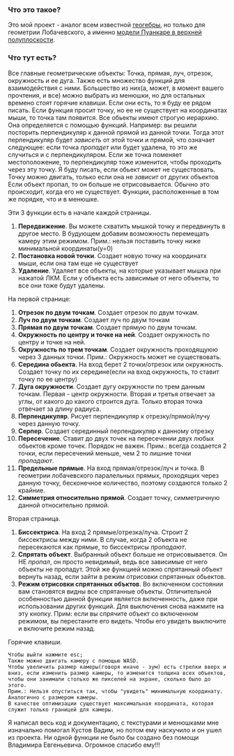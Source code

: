 ### Что это такое?
Это мой проект - аналог всем известной [геогебры](https://www.geogebra.org/geometry), но только для геометрии Лобачевского, а именно [модели Пуанкаре в верхней полуплоскости](https://ru.wikipedia.org/wiki/Модель_Пуанкаре_в_верхней_полуплоскости).
### Что тут есть?
Все главные геометрические объекты: 
Точка, прямая, луч, отрезок, окружность и ее дуга.
Также есть множество функций для взаимодействия с ними.
Большество из них(а, может, в момент вашего прочтения, и все) можно выбрать из менюшки, но для остальных времено стоят горячие клавиши. Если они есть, то я буду ее рядом писать.
Если функция просит точку, но ее не существует на координатах мыши, то точка там появится.
Все обьекты имеют строгую иерархию. Она определяется с помощью функций. Например: вы решили посторить перпендикуляр к данной прямой из данной точки. Тогда этот перпендикуляр будет _зависеть_ от этой точки и прямой, что означает следующее: если точка _пропадет_ или будет удалена, то это  же случиться и с перпендикуляром. Если же точка поменяет местоположение, то перпендикуляр тоже изменится, чтобы проходить через эту точку. Я буду писать, если обьект может не существовать.
Точку можно двигать, только если она не _зависит_ от других объектов
Если объект пропал, то он больше не отрисовывается. Обычно это происходит, когда его не существует.
Функции, расположенные в том же порядке, что и в менюшке. 

Эти 3 функции есть в начале каждой страницы.
1) __Передвижение__. Вы можете схватить мышкой точку и передвинуть в другое место. 
   В будующем добавим возможность перемещать камеру этим режимом.
   Прим.: нельзя поставить точку ниже минимальной координаты(y=0)
2) __Постановка новой точки__. Создает новую точку на координатх мыши, если она там еще не существует
3) __Удаление__. Удаляет все объекты, на которые указывает мышка при нажатой ЛКМ. 
   Если у объекта есть зависимые от него объекты, то все они тоже будут удалены.

На первой странице:
1) __Отрезок по двум точкам__. Создает отрезок по двум точкам.
2) __Луч по двум точкам__. Создает луч по двум точкам
3) __Прямая по двум точкам__. Создает прямую по двум точкам.
4) __Окружность по центру и точке на ней__. Создает окружность по центру и точке на ней.
5) __Окружность по трем точкам__. Создает окружность проходящуюю через 3 данных точки.
    Прим.: Окружность может не существовать. 
6) __Середина обьекта__. На вход берет 2 точки/отрезок или окружность.
   Создает точку по их середине(если на вход окружность, то ставит точку по ее центру)
7) __Дуга окружности__. Создает дугу окружности по трем данным точкам. 
    Первая - центр окружности. Вторая и третья отвечает за углы, от какого до какого строится дуга. Только вторая точка отвечает за длину радиуса. 
8) __Перпендикуляр__. Рисует перпендикуляр к отрезку/прямой/лучу через данную точку. 
9) __Серпер__. Создает серединный перпендикуляр к данному отрезку
10) __Пересечение__. Ставит до двух точек на пересечении двух любых обьектов кроме точек. Порядок не важен.
    Прим.: всегда создается 2 точки, если пересечений меньше, чем 2 то лишние точки _пропадают_.
11) __Предельные прямые__. На вход прямая/отрезок/луч и точка. 
    В геометрии лобачевского паралельных прямых, проходящих через данную точку, бесконечное количество, поэтому создаются только 2 крайние.
12) __Симметрия относительно прямой__. Создает точку, симметричную данной относительно прямой.

Вторая страница.

1) __Биссектриса__. На вход 2 прямые/отрезка/луча. Строит 2 биссектрисы между ними. В случае, когда 2 объекта не пересекаются как прямые, то биссектрисы _пропадают_.
2) __Спрятать объект__. Выбранный объект больше не отрисовывается. Он НЕ _пропал_, он просто невидимый, ведь все зависимые от него объекты не пропадут. Этой же функцией можно спрятанный объект вернуть назад, если зайти в режим отрисовки спрятанных обьектов.
3) __Режим отрисовки спрятанных объктов__. Во включенном состоянии вам становятся видны все спрятанные объекты. Отличительной особенностью данной функции является включенность, даже при использовании других функций. Для выключения снова нажмите на эту кнопку. Прим: если вы спрячите объект со включенном режимом, вы перестаните его видеть. Чтобы его увидеть выключите и включите режим назад.
   
Горячие клавиши.

    Чтобы выйти нажмите esc;
    Также можно двигать камеру с помощью WASD.
    Чтобы увеличить размер камеры(говоря иначе - зум) есть стрелки вверх и вниз, если изменить размер камеры, то изменится толщина всех объектов, чтобы они занимали столько же пикселей на экране, сколько было до этого.
    Прим.: Нельзя опуститься так, чтобы "увидеть" минимальную координату. Аналогично с размером камеры. 
    В качестве оптимизации существует максимальная координата, которая служит только границей для камеры.

Я написал весь код и документацию, с текстурами и менюшками мне изначально помогал Кустов Вадим, но потом ему наскучило и он ушел из проекта.
Ни одной функции не было бы создано без помощи Владимира Евгеньевича. Огромное спасибо ему!!!
